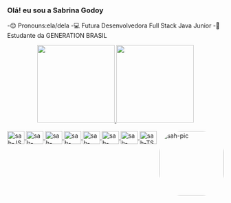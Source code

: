 ### Olá! eu sou a Sabrina Godoy
-😊 Pronouns:ela/dela
-💻 Futura Desenvolvedora Full Stack Java Junior
-📔Estudante da GENERATION BRASIL
<div align="center">
  <a href="https://github.com/Sabrinagodoy1">
  <img height="180em" src="https://github-readme-stats.vercel.app/api?username=Sabrinagodoy1&show_icons=true&theme=dracula&include_all_commits=true&count_private=true"/>
  <img height="180em" src="https://github-readme-stats.vercel.app/api/top-langs/?username=Sabrinagodoy1&layout=compact&langs_count=7&theme=dracula"/>
</div>
<div style="display: inline_block"><br>
 
  <img align="center" alt="sah-JS" height="30" width="40" src="https://user-images.githubusercontent.com/101869764/166340659-a88c42b3-c0f1-4f21-ab5e-4b9243c6f5cb.png">
  <img align="center" alt="sah-Java" height="30" width="40" src="https://user-images.githubusercontent.com/101869764/166340723-1eb1bd00-cf09-4ae4-a505-b24862c523e0.png">
  <img align="center" alt="sah-MySQL" height="30" width="40" src="https://user-images.githubusercontent.com/101869764/166340851-82615b6e-6f70-4d79-853c-0c1008a741bc.png">
  <img align="center" alt="sah-Spring" height="30" width="40" src="https://user-images.githubusercontent.com/101869764/166341017-64f42997-dbb4-46d7-888a-90813766979e.png">
  <img align="center" alt="sah-html" height="30" width="40" src="https://user-images.githubusercontent.com/101869764/166341234-1e8586d6-8836-4eab-83ba-929d8ad4b1a1.png">
  <img align="center" alt="sah-css" height="30" width="40" src="https://user-images.githubusercontent.com/101869764/166341431-9ac240e1-1a23-4491-a8d9-f3e9163d959e.png">
  <img align="center" alt="sah-angular" height="30" width="40" src="https://user-images.githubusercontent.com/101869764/166341733-584ebc27-ef77-432f-b0eb-91ae3abaabbf.png">
  <img align="center" alt="sah-TS" height="30" width="40" src="https://user-images.githubusercontent.com/101869764/166342189-eb4a73d1-63f0-4c62-b7be-fb2af6a91e0e.png">
  <img align="right" alt="sah-pic" height="150" style="border-radius:50px;" src="https://user-images.githubusercontent.com/101869764/166173070-62d4e2bd-e5df-4138-9a79-a03a29939f72.png">
	</div>
 
  
